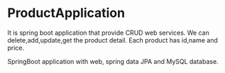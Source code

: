 # ProductApplication
It is spring boot application that provide CRUD web services. We can delete,add,update,get the product detail. Each product has id,name and price.

SpringBoot application with web, spring data JPA and MySQL database. 

